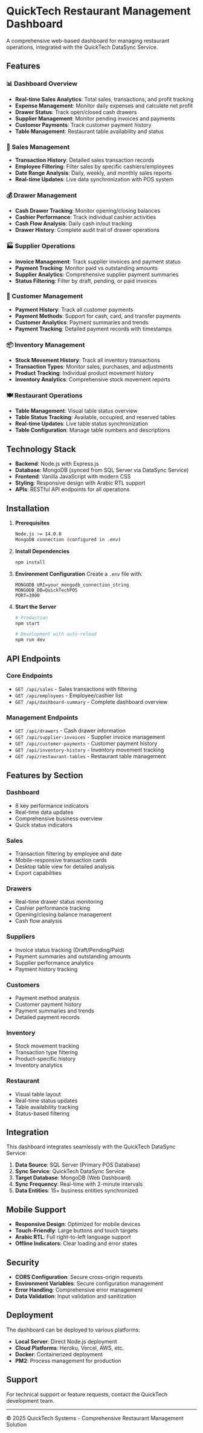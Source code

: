 # QuickTech Restaurant Management Dashboard

A comprehensive web-based dashboard for managing restaurant operations, integrated with the QuickTech DataSync Service.

## Features

### 📊 Dashboard Overview
- **Real-time Sales Analytics**: Total sales, transactions, and profit tracking
- **Expense Management**: Monitor daily expenses and calculate net profit
- **Drawer Status**: Track open/closed cash drawers
- **Supplier Management**: Monitor pending invoices and payments
- **Customer Payments**: Track customer payment history
- **Table Management**: Restaurant table availability and status

### 🏪 Sales Management
- **Transaction History**: Detailed sales transaction records
- **Employee Filtering**: Filter sales by specific cashiers/employees
- **Date Range Analysis**: Daily, weekly, and monthly sales reports
- **Real-time Updates**: Live data synchronization with POS system

### 💰 Drawer Management
- **Cash Drawer Tracking**: Monitor opening/closing balances
- **Cashier Performance**: Track individual cashier activities
- **Cash Flow Analysis**: Daily cash in/out tracking
- **Drawer History**: Complete audit trail of drawer operations

### 🏭 Supplier Operations
- **Invoice Management**: Track supplier invoices and payment status
- **Payment Tracking**: Monitor paid vs outstanding amounts
- **Supplier Analytics**: Comprehensive supplier payment summaries
- **Status Filtering**: Filter by draft, pending, or paid invoices

### 👥 Customer Management
- **Payment History**: Track all customer payments
- **Payment Methods**: Support for cash, card, and transfer payments
- **Customer Analytics**: Payment summaries and trends
- **Payment Tracking**: Detailed payment records with timestamps

### 📦 Inventory Management
- **Stock Movement History**: Track all inventory transactions
- **Transaction Types**: Monitor sales, purchases, and adjustments
- **Product Tracking**: Individual product movement history
- **Inventory Analytics**: Comprehensive stock movement reports

### 🍽️ Restaurant Operations
- **Table Management**: Visual table status overview
- **Table Status Tracking**: Available, occupied, and reserved tables
- **Real-time Updates**: Live table status synchronization
- **Table Configuration**: Manage table numbers and descriptions

## Technology Stack

- **Backend**: Node.js with Express.js
- **Database**: MongoDB (synced from SQL Server via DataSync Service)
- **Frontend**: Vanilla JavaScript with modern CSS
- **Styling**: Responsive design with Arabic RTL support
- **APIs**: RESTful API endpoints for all operations

## Installation

1. **Prerequisites**
   ```bash
   Node.js >= 14.0.0
   MongoDB connection (configured in .env)
   ```

2. **Install Dependencies**
   ```bash
   npm install
   ```

3. **Environment Configuration**
   Create a `.env` file with:
   ```env
   MONGODB_URI=your_mongodb_connection_string
   MONGODB_DB=QuickTechPOS
   PORT=3000
   ```

4. **Start the Server**
   ```bash
   # Production
   npm start
   
   # Development with auto-reload
   npm run dev
   ```

## API Endpoints

### Core Endpoints
- `GET /api/sales` - Sales transactions with filtering
- `GET /api/employees` - Employee/cashier list
- `GET /api/dashboard-summary` - Complete dashboard overview

### Management Endpoints
- `GET /api/drawers` - Cash drawer information
- `GET /api/supplier-invoices` - Supplier invoice management
- `GET /api/customer-payments` - Customer payment history
- `GET /api/inventory-history` - Inventory movement tracking
- `GET /api/restaurant-tables` - Restaurant table management

## Features by Section

### Dashboard
- 8 key performance indicators
- Real-time data updates
- Comprehensive business overview
- Quick status indicators

### Sales
- Transaction filtering by employee and date
- Mobile-responsive transaction cards
- Desktop table view for detailed analysis
- Export capabilities

### Drawers
- Real-time drawer status monitoring
- Cashier performance tracking
- Opening/closing balance management
- Cash flow analysis

### Suppliers
- Invoice status tracking (Draft/Pending/Paid)
- Payment summaries and outstanding amounts
- Supplier performance analytics
- Payment history tracking

### Customers
- Payment method analysis
- Customer payment history
- Payment summaries and trends
- Detailed payment records

### Inventory
- Stock movement tracking
- Transaction type filtering
- Product-specific history
- Inventory analytics

### Restaurant
- Visual table layout
- Real-time status updates
- Table availability tracking
- Status-based filtering

## Integration

This dashboard integrates seamlessly with the QuickTech DataSync Service:

1. **Data Source**: SQL Server (Primary POS Database)
2. **Sync Service**: QuickTech DataSync Service
3. **Target Database**: MongoDB (Web Dashboard)
4. **Sync Frequency**: Real-time with 2-minute intervals
5. **Data Entities**: 15+ business entities synchronized

## Mobile Support

- **Responsive Design**: Optimized for mobile devices
- **Touch-Friendly**: Large buttons and touch targets
- **Arabic RTL**: Full right-to-left language support
- **Offline Indicators**: Clear loading and error states

## Security

- **CORS Configuration**: Secure cross-origin requests
- **Environment Variables**: Secure configuration management
- **Error Handling**: Comprehensive error management
- **Data Validation**: Input validation and sanitization

## Deployment

The dashboard can be deployed to various platforms:

- **Local Server**: Direct Node.js deployment
- **Cloud Platforms**: Heroku, Vercel, AWS, etc.
- **Docker**: Containerized deployment
- **PM2**: Process management for production

## Support

For technical support or feature requests, contact the QuickTech development team.

---

© 2025 QuickTech Systems - Comprehensive Restaurant Management Solution
